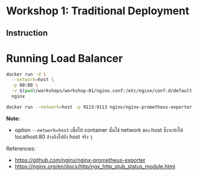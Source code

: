 # Workshop 1: Traditional Deployment

## Instruction

# Running Load Balancer
```bash
docker run -d \
  --network=host \
  -p 80:80 \
  -v $(pwd)/workshops/workshop-01/nginx.conf:/etc/nginx/conf.d/default.conf \
  nginx

docker run --network=host -p 9113:9113 nginx/nginx-prometheus-exporter --nginx.scrape-uri=http://localhost/metrics 
```

**Note:**
- option `--network=host` เพื่อให้ container นั้นใช้ network ของ host ซึ่งจะทำให้ localhost:80 อ้างอิงไปยัง host จริง ๆ

References: 
- https://github.com/nginx/nginx-prometheus-exporter 
- https://nginx.org/en/docs/http/ngx_http_stub_status_module.html 
